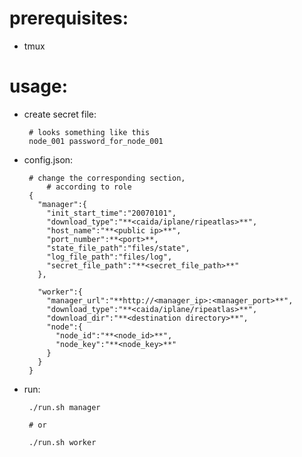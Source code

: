# prerequisites:
 - tmux

# usage:
 - create secret file:

		# looks something like this
		node_001 password_for_node_001

 - config.json:

		# change the corresponding section,
	        # according to role
		{
		  "manager":{
		    "init_start_time":"20070101",
		    "download_type":"**<caida/iplane/ripeatlas>**",
		    "host_name":"**<public ip>**",
		    "port_number":**<port>**,
		    "state_file_path":"files/state",
		    "log_file_path":"files/log",
		    "secret_file_path":"**<secret_file_path>**"
		  },
		
		  "worker":{
		    "manager_url":"**http://<manager_ip>:<manager_port>**",
		    "download_type":"**<caida/iplane/ripeatlas>**",
		    "download_dir":"**<destination directory>**",
		    "node":{
		      "node_id":"**<node_id>**",
		      "node_key":"**<node_key>**"
		    }
		  }
		}
	
 - run:

 		./run.sh manager

		# or 

		./run.sh worker
